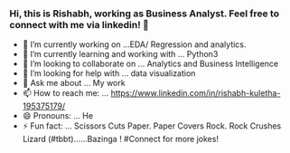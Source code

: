 ### Hi, this is Rishabh, working as Business Analyst. Feel free to connect with me via linkedin! 👋

- 🔭 I’m currently working on ...EDA/ Regression and analytics.
- 🌱 I’m currently learning and working with ... Python3
- 👯 I’m looking to collaborate on ... Analytics and Business Intelligence
- 🤔 I’m looking for help with ... data visualization
- 💬 Ask me about ... My work
- 📫 How to reach me: ... https://www.linkedin.com/in/rishabh-kuletha-195375179/
- 😄 Pronouns: ... He
- ⚡ Fun fact: ... Scissors Cuts Paper. Paper Covers Rock. Rock Crushes Lizard (#tbbt)......Bazinga ! #Connect for more jokes!


<!--
**kuletha-rk/kuletha-rk** is a ✨ _special_ ✨ repository because its `README.md` (this file) appears on your GitHub profile.

Here are some ideas to get you started:

- 🔭 I’m currently working on ...
- 🌱 I’m currently learning ...
- 👯 I’m looking to collaborate on ...
- 🤔 I’m looking for help with ...
- 💬 Ask me about ...
- 📫 How to reach me: ...
- 😄 Pronouns: ...
- ⚡ Fun fact: ...
-->

